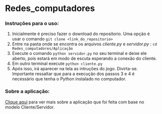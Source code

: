# Redes_computadores

### Instruções para o uso:

1. Inicialmente é preciso fazer o download do repositorio. Uma opção é usar o comando `git clone <link_do_repositorio>`
2. Entre na pasta onde se encontra os arquivos *cliente.py* e *servidor.py* : `cd Redes_computadores/Aplicação`
3. Execute o comando `python servidor.py` no seu terminal e deixe ele aberto, pois estará em modo de escuta esperando a conexão do cliente.
4. Em outro terminal execute `python cliente.py`
5. Após isso, irá aparecer na tela as intruções do jogo. Divirta-se.
Importante ressaltar que para a execução dos passos 3 e 4 é necessário que tenha o Python instalado no computador.

### Sobre a aplicação:
[Clique aqui](https://github.com/bruninhaltorres/Redes_computadores/blob/main/Apresenta%C3%A7%C3%A3o%20do%20Sistema/Trabalho%20de%20Implementa%C3%A7%C3%A3o%20-%20Redes.pdf) para ver mais sobre a aplicação que foi feita com base no modelo Cliente/Servidor.
